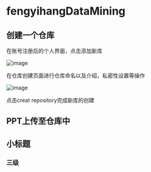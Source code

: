# fengyihangDataMining
## 创建一个仓库
在账号注册后的个人界面，点击添加新库

![image](https://github.com/fengyinhe/fengyihangDataMining/assets/59045834/bbdffdfe-6de8-43ea-9485-64412eefc932)

在仓库创建页面进行仓库命名以及介绍，私密性设置等操作

![image](https://github.com/fengyinhe/fengyihangDataMining/assets/59045834/187c8848-2b0a-4442-9ccd-98ae3f18486f)

点击creat repository完成新库的创建
## PPT上传至仓库中
## 小标题
### 三级
